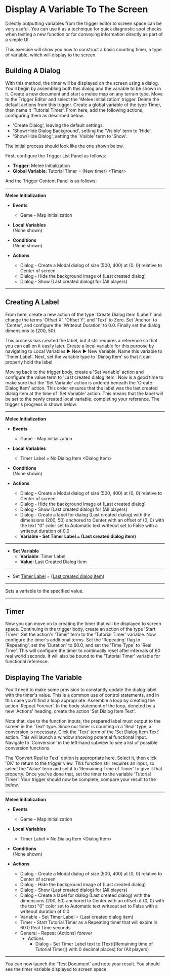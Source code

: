 # Display A Variable To The Screen

Directly outputting variables from the trigger editor to screen space can be very useful. You can use it as a technique for quick diagnostic spot checks when testing a new function or for conveying information directly as part of a simple UI.

This exercise will show you how to construct a basic counting timer, a type of variable, which will display to the screen.

## Building A Dialog

With this method, the timer will be displayed on the screen using a dialog. You'll begin by assembling both this dialog and the variable to be shown in it. Create a new document and start a melee map on any terrain type. Move to the Trigger Editor and select the 'Melee Initialization' trigger. Delete the default actions from this trigger. Create a global variable of the type Timer, then name it 'Tutorial Timer'. From here, add the following actions, configuring them as described below.

  - 'Create Dialog', leaving the default settings.
  - 'Show/Hide Dialog Background', setting the 'Visible' term to 'Hide'.
  - 'Show/Hide Dialog', setting the 'Visible' term to 'Show'.

The initial process should look like the one shown below.

First, configure the Trigger List Panel as follows:

- **Trigger**: Melee Initialization
- **Global Variable**: Tutorial Timer = (New timer) \<Timer\>

And the Trigger Content Panel is as follows:

-----------------------------------------------------------------------------------------------------

**Melee Initialization**
- **Events**  
  - Game - Map initialization

- **Local Variables**  
  (None shown)

- **Conditions**  
  (None shown)

- **Actions**
  - Dialog - Create a Modal dialog of size (500, 400) at (0, 0) relative to Center of screen
  - Dialog - Hide the background image of (Last created dialog)
  - Dialog - Show (Last created dialog) for (All players)

-----------------------------------------------------------------------------------------------------

## Creating A Label

From here, create a new action of the type 'Create Dialog Item (Label)' and change the terms 'Offset X', 'Offset Y', and 'Text' to Zero. Set 'Anchor' to 'Center', and configure the 'Writeout Duration' to 0.0. Finally set the dialog dimensions to (200, 50).

This process has created the label, but it still requires a reference so that you can call on it easily later. Create a local variable for this purpose by navigating to Local Variables ▶︎ New ▶︎ New Variable. Name this variable to 'Timer Label'. Next, set the variable type to 'Dialog Item' so that it can properly hold the label.

Moving back to the trigger body, create a 'Set Variable' action and configure the value term to 'Last created dialog item'. Now is a good time to make sure that the 'Set Variable' action is ordered beneath the 'Create Dialog Item' action. This order ensures that the label was the last created dialog item at the time of 'Set Variable' action. This means that the label will be set to the newly created local variable, completing your reference. The trigger's progress is shown below.

-----------------------------------------------------------------------------------------------------

**Melee Initialization**
- **Events**  
  - Game - Map initialization

- **Local Variables**  
  - Timer Label = No Dialog Item \<Dialog Item\>

- **Conditions**  
  (None shown)

- **Actions**
  - Dialog - Create a Modal dialog of size (500, 400) at (0, 0) relative to Center of screen
  - Dialog - Hide the background image of (Last created dialog)
  - Dialog - Show (Last created dialog) for (All players)
  - Dialog - Create a label for dialog (Last created dialog) with the dimensions (200, 50) anchored to Center with an offset of (0, 0) with the text "0" color set to Automatic text writeout set to False with a writeout duration of 0.0
  - **Variable - Set Timer Label = (Last created dialog item)**

-----------------------------------------------------------------------------------------------------

* **Set Variable**
  * **Variable**: Timer Label
  * **Value**: Last Created Dialog Item

-----------------------------------------------------------------------------------------------------

* Set <u>Timer Label</u> = (<u>Last created dialog item</u>)

-----------------------------------------------------------------------------------------------------

Sets a variable to the specified value.

-----------------------------------------------------------------------------------------------------

## Timer

Now you can move on to creating the timer that will be displayed to screen space. Continuing in the trigger body, create an action of the type 'Start Timer'. Set the action's 'Timer' term to the 'Tutorial Timer' variable. Now configure the timer's additional terms. Set the 'Repeating' flag to 'Repeating', set the 'Duration' to 60.0, and set the 'Time Type' to 'Real Time'. This will configure the timer to continually reset after intervals of 60 real world seconds. It will also be bound to the 'Tutorial Timer' variable for functional reference.

## Displaying The Variable

You'll need to make some provision to constantly update the dialog label with the timer's value. This is a common use of control statements, and in this case you'll find a loop appropriate. Assemble a loop by creating the action 'Repeat Forever'. In the body statement of the loop, denoted by a new 'Actions' heading, create the action 'Set Dialog Item Text'.

Note that, due to the function inputs, the prepared label must output to the screen in the 'Text' type. Since our timer is counting in a 'Real' type, a conversion is necessary. Click the 'Text' term of the 'Set Dialog Item Text' action. This will launch a window showing potential functional input. Navigate to 'Conversion' in the left-hand subview to see a list of possible conversion functions.

The 'Convert Real to Text' option is appropriate here. Select it, then click 'OK' to return to the trigger view. This function still requires an input, so select the 'Value' term and set it to 'Remaining Time of Timer' to give it that property. Once you've done that, set the timer to the variable 'Tutorial Timer'. Your trigger should now be complete, compare your result to the below.

-----------------------------------------------------------------------------------------------------

**Melee Initialization**
- **Events**  
  - Game - Map initialization

- **Local Variables**  
  - Timer Label = No Dialog Item \<Dialog Item\>

- **Conditions**  
  (None shown)

- **Actions**
  - Dialog - Create a Modal dialog of size (500, 400) at (0, 0) relative to Center of screen
  - Dialog - Hide the background image of (Last created dialog)
  - Dialog - Show (Last created dialog) for (All players)
  - Dialog - Create a label for dialog (Last created dialog) with the dimensions (200, 50) anchored to Center with an offset of (0, 0) with the text "0" color set to Automatic text writeout set to False with a writeout duration of 0.0
  - Variable - Set Timer Label = (Last created dialog item)
  - Timer - Start Tutorial Timer as a Repeating timer that will expire in 60.0 Real Time seconds
  - General - Repeat (Actions) forever
    - Actions
      - Dialog - Set Timer Label text to (Text((Remaining time of Tutorial Timer)) with 0 decimal places) for (All players)

-----------------------------------------------------------------------------------------------------

You can now launch the 'Test Document' and note your result. You should see the timer variable displayed to screen space.
